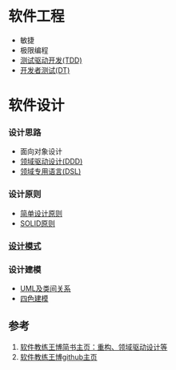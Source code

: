 # 软件工程
- 敏捷
- 极限编程
- [测试驱动开发(TDD)](https://juejin.cn/post/6844903780970921991)
- [开发者测试(DT)](develop_test.md)

# 软件设计
### 设计思路
- 面向对象设计
- [领域驱动设计(DDD)](ddd.md)
- [领域专用语言(DSL)](dsl.md)

### 设计原则
- [简单设计原则](simple_design.md)
- [SOLID原则](simple_design.md)
### [设计模式](patterns.md)
### 设计建模
- [UML及类间关系](uml.md)
- [四色建模](color.md)

## 参考
1. [软件教练王博简书主页：重构、领域驱动设计等](https://www.jianshu.com/u/92b7d9879f20)
2. [软件教练王博github主页](https://github.com/MagicBowen)
